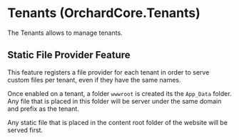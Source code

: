 # Tenants (OrchardCore.Tenants)

The Tenants allows to manage tenants.

## Static File Provider Feature

This feature registers a file provider for each tenant in order to serve custom files 
per tenant, even if they have the same names.

Once enabled on a tenant, a folder `wwwroot` is created its the `App_Data` folder. Any 
file that is placed in this folder will be server under the same domain and prefix as 
the tenant.

Any static file that is placed in the content root folder of the website will be served
first.